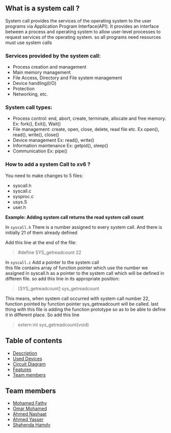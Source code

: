 
## What is a system call ?

<p> System call provides the services of the operating system to the user programs via Application Program Interface(API). It provides an interface between a process and operating system to allow user-level processes to request services of the operating system.
so all programs need resources must use system calls
</p>

### Services provided by the system call:
- Process creation and management
- Main memory management
- File Access, Directory and File system management
- Device handling(I/O)
- Protection
- Networking, etc.


### System call types:
- Process control: end, abort, create, terminate, allocate and free memory.
			   Ex: fork(), Exit(), Wait()
- File management: create, open, close, delete, read file etc.
			   Ex open(), read(), write(), close()
- Device management
			   Ex: read(), write()
- Information maintenance
			   Ex: getpid(), sleep()
- Communication
			   Ex: pipe()
			
			
### How to add a system Call to xv6 ?

You need to make changes to 5 files:</br>
- syscall.h
- syscall.c
- sysproc.c
- usys.S
- user.h

<b>Example: Adding system call returns the read system call count</b>

In `syscall.h` There is a number assigned to every system call. And there is initially 21 of them already defined </br>

Add this line at the end of the file: </br>

>    #define SYS_getreadcount 22

In `syscall.c` Add a pointer to the system call </br>
this file contains array of function pointer which use the number we assigned in syscall.h as a pointer to the system call which will be defined in differen file. so add this line in its appropriate position:</br>

>    [SYS_getreadcount]   sys_getreadcount

This means, when system call occurred with system call number 22, function pointed by function pointer sys_getreadcount will be called. last thing with this file is adding the function prototype so as to be able to define it in different place. So add this line </br>

>    extern int sys_getreadcount(void)










## Table of contents

- [Description](#Description)
- [Used Devices](#Used-Devices)
- [Circuit Diagram](#Circuit-Diagram)
- [Features](#Features)
- [Team members](#Team-members)

        
    

## Team members
- [Mohamed Fathy](https://github.com/Mohamed-Fathy-Salah)
- [Omar Mohamed](https://github.com/omarmohamed101)
- [Ahmed Nashaat](https://github.com/AhmadNashaat0)
- [Ahmed Yasser](https://github.com/ahmadyasser01)
- [Shahenda Hamdy](https://github.com/shahendahamdy)

